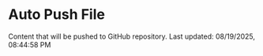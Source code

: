 # Auto Push File

Content that will be pushed to GitHub repository.
Last updated: 08/19/2025, 08:44:58 PM